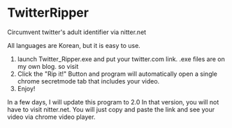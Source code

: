 # TwitterRipper
Circumvent twitter's adult identifier via nitter.net

All languages are Korean, but it is easy to use.

1. launch Twitter_Ripper.exe and put your twitter.com link.
.exe files are on my own blog. so visit 
2. Click the "Rip it!" Button and program will automatically open a single chrome secretmode tab that includes your video.
3. Enjoy!


In a few days, I will update this program to 2.0
In that version, you will not have to visit nitter.net.
You will just copy and paste the link and see your video via chrome video player.


